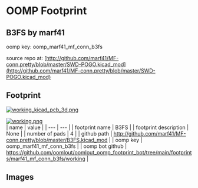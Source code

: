 # OOMP Footprint  
## B3FS  by marf41  
  
oomp key: oomp_marf41_mf_conn_b3fs  
  
source repo at: [http://github.com/marf41/MF-conn.pretty/blob/master/SWD-POGO.kicad_mod](http://github.com/marf41/MF-conn.pretty/blob/master/SWD-POGO.kicad_mod)  
## Footprint  
  
[![working_kicad_pcb_3d.png](working_kicad_pcb_3d_600.png)](working_kicad_pcb_3d.png)  
  
[![working.png](working_600.png)](working.png)  
| name | value | 
| --- | --- | 
| footprint name | B3FS | 
| footprint description | None | 
| number of pads | 4 | 
| github path | http://github.com/marf41/MF-conn.pretty/blob/master/B3FS.kicad_mod | 
| oomp key | oomp_marf41_mf_conn_b3fs | 
| oomp bot github | https://github.com/oomlout/oomlout_oomp_footprint_bot/tree/main/footprints/marf41_mf_conn_b3fs/working | 
## Images  

